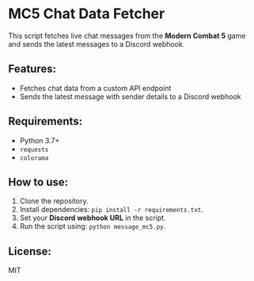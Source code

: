 # MC5 Chat Data Fetcher

This script fetches live chat messages from the **Modern Combat 5** game and sends the latest messages to a Discord webhook.

## Features:
- Fetches chat data from a custom API endpoint
- Sends the latest message with sender details to a Discord webhook

## Requirements:
- Python 3.7+
- `requests`
- `colorama`

## How to use:
1. Clone the repository.
2. Install dependencies: `pip install -r requirements.txt`.
3. Set your **Discord webhook URL** in the script.
4. Run the script using: `python message_mc5.py`.

## License:
MIT
